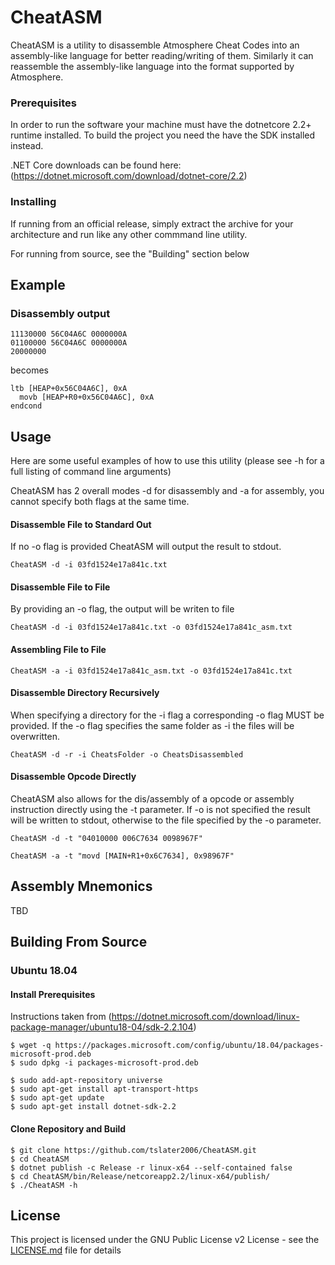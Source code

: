 # CheatASM

CheatASM is a utility to disassemble Atmosphere Cheat Codes into an assembly-like language for better reading/writing of them. Similarly it can reassemble the assembly-like language into the format supported by Atmosphere.

### Prerequisites

In order to run the software your machine must have the dotnetcore 2.2+ runtime installed. To build the project you need the have the SDK installed instead.

.NET Core downloads can be found here: (https://dotnet.microsoft.com/download/dotnet-core/2.2)

### Installing

If running from an official release, simply extract the archive for your architecture and run like any other commmand line utility.

For running from source, see the "Building" section below

## Example

### Disassembly output

```
11130000 56C04A6C 0000000A
01100000 56C04A6C 0000000A
20000000
```

becomes

```
ltb [HEAP+0x56C04A6C], 0xA
  movb [HEAP+R0+0x56C04A6C], 0xA
endcond
```

## Usage
Here are some useful examples of how to use this utility (please see -h for a full listing of command line arguments)

CheatASM has 2 overall modes -d for disassembly and -a for assembly, you cannot specify both flags at the same time.

#### Disassemble File to Standard Out
If no -o flag is provided CheatASM will output the result to stdout.

`CheatASM -d -i 03fd1524e17a841c.txt`

#### Disassemble File to File
By providing an -o flag, the output will be writen to file

`CheatASM -d -i 03fd1524e17a841c.txt -o 03fd1524e17a841c_asm.txt`

#### Assembling File to File
`CheatASM -a -i 03fd1524e17a841c_asm.txt -o 03fd1524e17a841c.txt`

#### Disassemble Directory Recursively
When specifying a directory for the -i flag a corresponding -o flag MUST be provided.
If the -o flag specifies the same folder as -i the files will be overwritten.

`
CheatASM -d -r -i CheatsFolder -o CheatsDisassembled
`

#### Disassemble Opcode Directly
CheatASM also allows for the dis/assembly of a opcode or assembly instruction directly using the -t parameter. If -o is not specified the result will be written to stdout, otherwise to the file specified by the -o parameter.

`
CheatASM -d -t "04010000 006C7634 0098967F"
`

`
CheatASM -a -t "movd [MAIN+R1+0x6C7634], 0x98967F"
`

## Assembly Mnemonics

TBD

## Building From Source

### Ubuntu 18.04
#### Install Prerequisites 
Instructions taken from (https://dotnet.microsoft.com/download/linux-package-manager/ubuntu18-04/sdk-2.2.104)
```
$ wget -q https://packages.microsoft.com/config/ubuntu/18.04/packages-microsoft-prod.deb
$ sudo dpkg -i packages-microsoft-prod.deb

$ sudo add-apt-repository universe
$ sudo apt-get install apt-transport-https
$ sudo apt-get update
$ sudo apt-get install dotnet-sdk-2.2
```
#### Clone Repository and Build
```
$ git clone https://github.com/tslater2006/CheatASM.git
$ cd CheatASM
$ dotnet publish -c Release -r linux-x64 --self-contained false
$ cd CheatASM/bin/Release/netcoreapp2.2/linux-x64/publish/
$ ./CheatASM -h
```

## License

This project is licensed under the GNU Public License v2 License - see the [LICENSE.md](LICENSE.md) file for details

